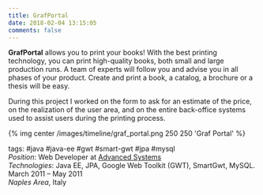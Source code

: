 ```yaml
---
title: GrafPortal
date: 2018-02-04 13:15:05
comments: false
---
```

**GrafPortal** allows you to print your books! With the best printing technology, you can print high-quality books, both small and large production runs. A team of experts will follow you and advise you in all phases of your product. Create and print a book, a catalog, a brochure or a thesis will be easy.

During this project I worked on the form to ask for an estimate of the price, on the realization of the user area, and on the entire back-office systems used to assist users during the printing process.

{% img center /images/timeline/graf_portal.png 250 250 'Graf Portal' %}

tags: #java #java-ee #gwt #smart-gwt #jpa #mysql  
_Position_: Web Developer at [Advanced Systems](http://www.advancedsystems.it/ "Advanced Systems")  
_Technologies_: Java EE, JPA, Google Web Toolkit (GWT), SmartGwt, MySQL.  
March 2011 – May 2011  
_Naples Area_, Italy
